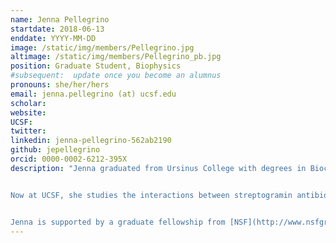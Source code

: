```yaml
---
name: Jenna Pellegrino
startdate: 2018-06-13
enddate: YYYY-MM-DD
image: /static/img/members/Pellegrino.jpg
altimage: /static/img/members/Pellegrino_pb.jpg
position: Graduate Student, Biophysics
#subsequent:  update once you become an alumnus
pronouns: she/her/hers
email: jenna.pellegrino (at) ucsf.edu
scholar:
website:
UCSF:
twitter:
linkedin: jenna-pellegrino-562ab2190
github: jepellegrino
orcid: 0000-0002-6212-395X
description: "Jenna graduated from Ursinus College with degrees in Biochemistry and Molecular Biology and in French. While an undergrad, she studied the structure-function relationships of diiron carboxylate enzymes rubrerythrin and symerythrin using the de novo G4DFsc protein model system under the guidance of Dr. Amanda Reig.


Now at UCSF, she studies the interactions between streptogramin antibiotics and the ribosome. When she’s not in the lab, Jenna enjoys climbing, reading, playing squash, and gaming.


Jenna is supported by a graduate fellowship from [NSF](http://www.nsfgrfp.org/)."
---
```

